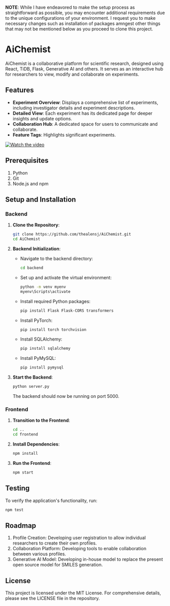 **NOTE**: While I have endeavored to make the setup process as straightforward as possible, you may encounter additional requirements due to the unique configurations of your environment. I request you to make necessary changes such as installation of packages amngest other things that may not be mentioned below as you proceed to clone this project. 

# AiChemist

AiChemist is a collaborative platform for scientific research, designed using React, TiDB, Flask, Generative AI and others. It serves as an interactive hub for researchers to view, modify and collaborate on experiments. 

## Features

- **Experiment Overview**: Displays a comprehensive list of experiments, including investigator details and experiment descriptions.
- **Detailed View**: Each experiment has its dedicated page for deeper insights and update options.
- **Collaboration Hub**: A dedicated space for users to communicate and collaborate.
- **Feature Tags**: Highlights significant experiments.


[![Watch the video](https://img.youtube.com/vi/mLenIYlwTMk/maxresdefault.jpg)](https://www.youtube.com/watch?v=mLenIYlwTMk)


## Prerequisites

1. Python
2. Git
3. Node.js and npm

## Setup and Installation

### Backend

1. **Clone the Repository**:
    ```bash
    git clone https://github.com/thealensj/AiChemist.git
    cd AiChemist
    ```

2. **Backend Initialization**:
    - Navigate to the backend directory:
        ```bash
        cd backend
        ```
    - Set up and activate the virtual environment:
        ```bash
        python -m venv myenv
        myenv\Scripts\activate
        ```
    - Install required Python packages:
        ```bash
        pip install Flask Flask-CORS transformers
        ```
    - Install PyTorch:
        ```bash
        pip install torch torchvision
        ```
    - Install SQLAlchemy:
        ```bash
        pip install sqlalchemy
        ```
    - Install PyMySQL:
       ```bash
       pip install pymysql 
       ```

3. **Start the Backend**:
    ```bash
    python server.py
    ```
    The backend should now be running on port 5000.

### Frontend

1. **Transition to the Frontend**:
    ```bash
    cd ..
    cd frontend
    ```

2. **Install Dependencies**:
    ```bash
    npm install
    ```

3. **Run the Frontend**:
    ```bash
    npm start
    ```

## Testing

To verify the application's functionality, run:
```bash
npm test
```

## Roadmap
1. Profile Creation: Developing user registration to allow individual researchers to create their own profiles.
2. Collaboration Platform: Developing tools to enable collaboration between various profiles. 
3. Generative AI Model: Developing in-house model to replace the present open source model for SMILES generation. 

## License
This project is licensed under the MIT License. For comprehensive details, please see the LICENSE file in the repository.
